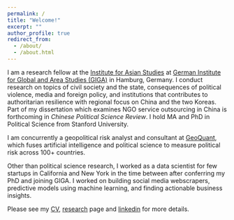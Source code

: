 ```yaml
---
permalink: /
title: "Welcome!"
excerpt: ""
author_profile: true
redirect_from:
  - /about/
  - /about.html
---
```

I am a research fellow at the [Institute for Asian Studies](https://www.giga-hamburg.de/en/institutes/giga-institute-for-asian-studies/) at [German Institute for Global and Area Studies (GIGA)](https://www.giga-hamburg.de/en/) in Hamburg, Germany. I conduct research on topics of civil society and the state, consequences of political violence, media and foreign policy, and institutions that contributes to authoritarian resilience with regional focus on China and the two Koreas. Part of my dissertation which examines NGO service outsourcing in China is forthcoming in *Chinese Political Science Review*. I hold MA and PhD in Political Science from Stanford University. 

I am concurrently a geopolitical risk analyst and consultant at [GeoQuant](https://geoquant.com/), which fuses artificial intelligence and political science to measure political risk across 100+ countries.

Other than political science research, I worked as a data scientist for few startups in California and New York in the time between after conferring my PhD and joining GIGA. I worked on building social media webscrapers, predictive models using machine learning, and finding actionable business insights. 

Please see my [CV](https://ehsong.github.io/files/SONG_CV2.pdf), [research](https://ehsong.github.io/research/) page and [linkedin](https://www.linkedin.com/in/eunhou-esther-song/) for more details.
